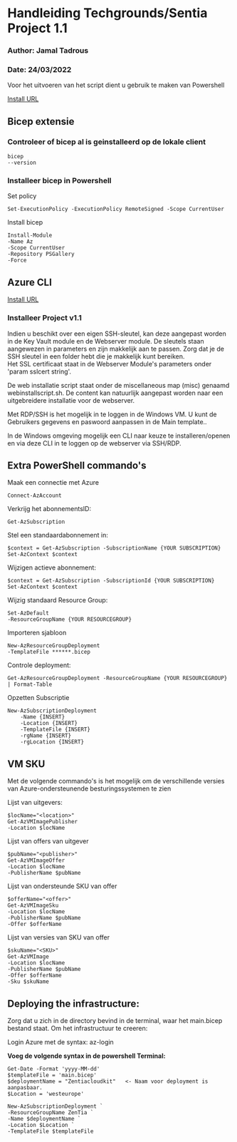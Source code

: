 # Handleiding Techgrounds/Sentia Project 1.1
### Author: Jamal Tadrous 
### Date: 24/03/2022

Voor het uitvoeren van het script dient u gebruik te maken van Powershell

[Install URL](https://docs.microsoft.com/en-us/powershell/scripting/install/installing-powershell-on-windows?view=powershell-7.2#msi)

## Bicep extensie

### Controleer of bicep al is geinstalleerd op de lokale client
    
    bicep 
    --version

### Installeer bicep in Powershell

Set policy

    Set-ExecutionPolicy -ExecutionPolicy RemoteSigned -Scope CurrentUser

Install bicep    

    Install-Module 
    -Name Az 
    -Scope CurrentUser 
    -Repository PSGallery 
    -Force

## Azure CLI

[Install URL](https://docs.microsoft.com/en-us/cli/azure/install-azure-cli)

### Installeer Project v1.1

Indien u beschikt over een eigen SSH-sleutel, kan deze aangepast worden in de Key Vault
module en de Webserver module. De sleutels staan aangewezen in parameters en zijn makkelijk aan te passen. Zorg dat je de SSH sleutel in een folder hebt die je makkelijk kunt bereiken.  
Het SSL certificaat staat in de Webserver Module's  parameters onder 'param sslcert string'.

De web installatie script staat onder de miscellaneous map (misc) genaamd webinstallscript.sh. De content kan natuurlijk aangepast worden naar een uitgebreidere installatie voor de webserver.

Met RDP/SSH is het mogelijk in te loggen in de Windows VM.
U kunt de Gebruikers gegevens en paswoord aanpassen in de Main template.. 

In de Windows omgeving mogelijk een CLI naar keuze te installeren/openen en via deze CLI in te loggen op de webserver via SSH/RDP.


## Extra PowerShell commando's

Maak een connectie met Azure

    Connect-AzAccount

Verkrijg het abonnementsID:

    Get-AzSubscription

Stel een standaardabonnement in:

    $context = Get-AzSubscription -SubscriptionName {YOUR SUBSCRIPTION}
    Set-AzContext $context

Wijzigen actieve abonnement:

    $context = Get-AzSubscription -SubscriptionId {YOUR SUBSCRIPTION}
    Set-AzContext $context

Wijzig standaard Resource Group:

    Set-AzDefault 
    -ResourceGroupName {YOUR RESOURCEGROUP}

Importeren sjabloon

    New-AzResourceGroupDeployment 
    -TemplateFile ******.bicep

Controle deployment:

    Get-AzResourceGroupDeployment -ResourceGroupName {YOUR RESOURCEGROUP} | Format-Table

Opzetten Subscriptie

    New-AzSubscriptionDeployment 
        -Name {INSERT}
        -Location {INSERT}
        -TemplateFile {INSERT}
        -rgName {INSERT}
        -rgLocation {INSERT}

## VM SKU

Met de volgende commando's is het mogelijk om de verschillende versies van Azure-ondersteunende besturingssystemen te zien

Lijst van uitgevers:

    $locName="<location>"
    Get-AzVMImagePublisher 
    -Location $locName

Lijst van offers van uitgever

    $pubName="<publisher>"
    Get-AzVMImageOffer 
    -Location $locName 
    -PublisherName $pubName

Lijst van ondersteunde SKU van offer 

    $offerName="<offer>"
    Get-AzVMImageSku 
    -Location $locName 
    -PublisherName $pubName 
    -Offer $offerName 

Lijst van versies van SKU van offer

    $skuName="<SKU>"
    Get-AzVMImage 
    -Location $locName 
    -PublisherName $pubName 
    -Offer $offerName 
    -Sku $skuName 


## Deploying the infrastructure:

Zorg dat u zich in de directory bevind in de terminal, waar het main.bicep bestand staat. 
Om het infrastructuur te creeren: 

Login Azure met de syntax: 
az-login

**Voeg de volgende syntax in de powershell Terminal:**  

    Get-Date -Format 'yyyy-MM-dd'  
    $templateFile = 'main.bicep'  
    $deploymentName = "Zentiacloudkit"   <- Naam voor deployment is aanpasbaar.  
    $Location = 'westeurope'  

    New-AzSubscriptionDeployment `  
    -ResourceGroupName ZenTia `  
    -Name $deploymentName `  
    -Location $Location `  
    -TemplateFile $templateFile  

